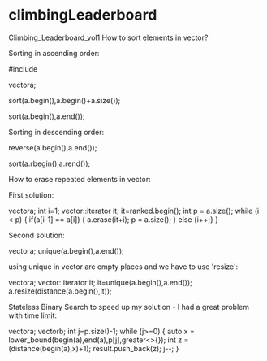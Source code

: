 # climbingLeaderboard
Climbing_Leaderboard_vol1
How to sort elements in vector?

Sorting in ascending order:

#include <algorithm>

vector<int>a;

sort(a.begin(),a.begin()+a.size());

sort(a.begin(),a.end());

Sorting in descending order:

reverse(a.begin(),a.end());

sort(a.rbegin(),a.rend());

How to erase repeated elements in vector:

First solution:

vector<int>a;
int i=1;
vector<int>::iterator it;
it=ranked.begin();
int p = a.size();
while (i < p)
{
    if(a[i-1] == a[i])
        {
        a.erase(it+i);
        p = a.size();
        }
    else {i++;}
}

Second solution:


vector<int>a;
unique(a.begin(),a.end());

using unique in vector are empty places and we have to use 'resize':

vector<int>a;
vector<int>::iterator it;
it=unique(a.begin(),a.end());
a.resize(distance(a.begin(),it));

Stateless Binary Search to speed up my solution - I had a great problem with time limit:

vector<int>a;
vector<int>b;
int j=p.size()-1;
while (j>=0)
{
    auto x = lower_bound(begin(a),end(a),p[j],greater<>{});
    int z = (distance(begin(a),x)+1);
    result.push_back(z);
    j--;
}

